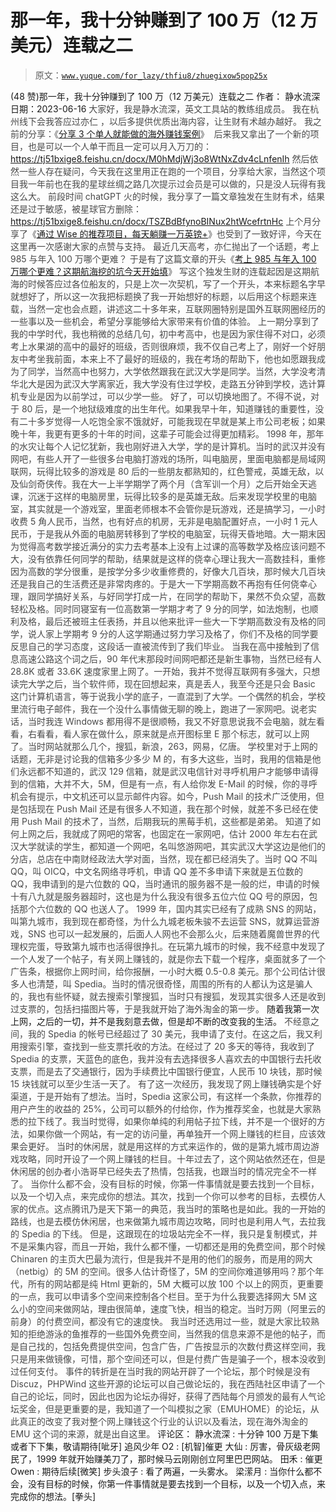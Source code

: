 # 那一年，我十分钟赚到了 100 万（12 万美元）连载之二

> 原文：[`www.yuque.com/for_lazy/thfiu8/zhuegixow5pop25x`](https://www.yuque.com/for_lazy/thfiu8/zhuegixow5pop25x)

<ne-h2 id="2d2785a0" data-lake-id="2d2785a0"><ne-heading-ext><ne-heading-anchor></ne-heading-anchor><ne-heading-fold></ne-heading-fold></ne-heading-ext><ne-heading-content><ne-text id="ud700424d">(48 赞)那一年，我十分钟赚到了 100 万（12 万美元）连载之二</ne-text></ne-heading-content></ne-h2> <ne-p id="u66bfbd5a" data-lake-id="u66bfbd5a"><ne-text id="u9fd144fc">作者： 静水流深</ne-text></ne-p> <ne-p id="uaaf18cb9" data-lake-id="uaaf18cb9"><ne-text id="ue395458c">日期：2023-06-16</ne-text></ne-p> <ne-p id="ue6c8e6ef" data-lake-id="ue6c8e6ef"><ne-text id="ud7a8e34c" style="color: rgb(73, 73, 73);">大家好，我是静水流深，英文工具站的教练组成员。</ne-text></ne-p> <ne-p id="u6b86dbb6" data-lake-id="u6b86dbb6"><ne-text id="u6f2f65e9" style="color: rgb(73, 73, 73);">我在杭州线下会我答应过亦仁 ，以后多提供优质出海内容，让生财有术越办越好。</ne-text></ne-p> <ne-p id="u6b7fdae5" data-lake-id="u6b7fdae5"><ne-text id="u461614f0" style="color: rgb(73, 73, 73);">我之前的分享：《</ne-text>[<ne-text id="u1eff3e96">分享 3 个单人就能做的海外赚钱案例</ne-text>](https://articles.zsxq.com/id_v48v1teovt51.html)<ne-text id="u36bceaa1" style="color: rgb(73, 73, 73);">》 </ne-text></ne-p> <ne-p id="uddcc3056" data-lake-id="uddcc3056"><ne-text id="u5d24155e" style="color: rgb(73, 73, 73);">后来我又拿出了一个新的项目，也是可以一个人单干而且一定可以月入万刀的：</ne-text></ne-p> <ne-p id="u35dd3476" data-lake-id="u35dd3476">[<ne-text id="u2b68d670">https://tj51bxige8.feishu.cn/docx/M0hMdjWj3o8WtNxZdv4cLnfenIh</ne-text>](https://tj51bxige8.feishu.cn/docx/M0hMdjWj3o8WtNxZdv4cLnfenIh)</ne-p> <ne-p id="u62e356d1" data-lake-id="u62e356d1"><ne-text id="u92929a56" style="color: rgb(73, 73, 73);">然后依然一些人存在疑问，今天我在这里用正在跑的一个项目，分享给大家，当然这个项目我一年前也在我的星球丝绸之路几次提示过会员是可以做的，只是没人玩得有我这么大。</ne-text></ne-p> <ne-p id="uc26c33c8" data-lake-id="uc26c33c8"><ne-text id="u568bd6d6" style="color: rgb(73, 73, 73);">前段时间 chatGPT 火的时候，我分享了一篇文章独发在生财有术，结果还是过于敏感，被星球官方删除：</ne-text></ne-p> <ne-p id="u447527d5" data-lake-id="u447527d5">[<ne-text id="u6c1c3833">https://tj51bxige8.feishu.cn/docx/TSZBdBfynoBINux2htWcefrtnHc</ne-text>](https://tj51bxige8.feishu.cn/docx/TSZBdBfynoBINux2htWcefrtnHc)</ne-p> <ne-p id="u96a3281c" data-lake-id="u96a3281c"><ne-text id="ue610e227" style="color: rgb(73, 73, 73);">上个月分享了《</ne-text>[<ne-text id="uce532cd8">通过 Wise 的推荐项目，每天躺赚一万英镑+</ne-text>](https://articles.zsxq.com/id_qnc6wdmglwlw.html)<ne-text id="u99dbb7db" style="color: rgb(73, 73, 73);">》也受到了一致好评，今天在这里再一次感谢大家的点赞与支持。</ne-text></ne-p> <ne-p id="u735983bf" data-lake-id="u735983bf"><ne-text id="uc935c48a" style="color: rgb(73, 73, 73);">最近几天高考，亦仁抛出了一个话题，考上 985 与年入 100 万哪个更难？</ne-text></ne-p> <ne-p id="ue0fcd4b9" data-lake-id="ue0fcd4b9"><ne-text id="u39e79fb6" style="color: rgb(73, 73, 73);">于是有了这篇文章的开头《</ne-text>[<ne-text id="ud53bbe87">考上 985 与年入 100 万哪个更难？这期航海挖的坑今天开始填</ne-text>](https://articles.zsxq.com/id_65wzma8vdxok.html)<ne-text id="uc1eacab9" style="color: rgb(73, 73, 73);">》</ne-text></ne-p> <ne-p id="u50f857d3" data-lake-id="u50f857d3"><ne-text id="u9481f922" style="color: rgb(73, 73, 73);">写这个独发生财的连载起因是这期航海的时候答应过各位船友的，只是上次一次契机，写了一个开头，本来标题名字早就想好了，所以这一次我把标题换了我一开始想好的标题，以后用这个标题来连载，当然一定也会点题，讲述这二十多年来，互联网圈特别是国外互联网圈经历的一些事以及一些机会，希望分享能够给大家带来有价值的体验。</ne-text></ne-p> <ne-p id="ua0144782" data-lake-id="ua0144782"><ne-text id="uc7d0290e" style="color: rgb(73, 73, 73);">上一期分享到了我的中学时代，我也稍微的总结几句，初中考高中，也是因为家住得不对口，必须考上水果湖的高中的最好的班级，否则很麻烦，我不仅自己考上了，刚好一个好朋友中考坐我前面，本来上不了最好的班级的，我在考场的帮助下，他也如愿跟我成为了同学，当然高中也努力，大学依然跟我在武汉大学是同学。当然，大学没考清华北大是因为武汉大学离家近，我大学没有住过学校，走路五分钟到学校，选计算机专业是因为以前学过，可以少学一些。</ne-text></ne-p> <ne-p id="u6969959e" data-lake-id="u6969959e"><ne-text id="u94a00b1c" style="color: rgb(73, 73, 73);">好了，可以切换地图了。不得不说，对于 80 后，是一个地狱级难度的出生年代。如果我早十年，知道赚钱的重要性，没有二十多岁觉得一人吃饱全家不饿就好，可能我现在早就是某上市公司老板；如果晚十年，我更有更多的十年的时间，这辈子可能会过得更加精彩。</ne-text></ne-p> <ne-p id="uabe37aae" data-lake-id="uabe37aae"><ne-text id="ud622abcf" style="color: rgb(73, 73, 73);">1998 年，那年的水灾让每个人记忆犹新，我也刚好进入大学，学的是计算机。当时的武汉并没有网吧，有些人开了一些很多台电脑打游戏的场所，叫电脑房，里面电脑都是局域网联网，玩得比较多的游戏是 80 后的一些朋友都熟知的，红色警戒，英雄无敌，以及仙剑奇侠传。我在大一上半学期学了两个月（含军训一个月）之后开始全天逃课，沉迷于这样的电脑房里，玩得比较多的是英雄无敌。后来发现学校里的电脑室，其实就是一个游戏室，里面老师根本不会管你是玩游戏，还是搞学习，一小时收费 5 角人民币，当然，也有好点的机房，无非是电脑配置好点，一小时 1 元人民币，于是我从外面的电脑房转移到了学校的电脑室，玩得天昏地暗。大一期末因为觉得高考数学接近满分的实力去考基本上没有上过课的高等数学及格应该问题不大，没有依靠任何同学的帮助，结果就是这样的侥幸心理让我大一高数挂科，重修因为高数的学分很重，是按学分多少收重修费的，好像大几百块，那时候大几百块还是我自己的生活费还是非常肉疼的。于是大一下学期高数不再抱有任何侥幸心理，跟同学搞好关系，与好同学打成一片，在同学的帮助下，果然不负众望，高数轻松及格。同时同寝室有一位高数第一学期才考了 9 分的同学，如法炮制，也顺利及格，最后还被班主任表扬，并且以他来批评一些大一下学期高数没有及格的同学，说人家上学期考 9 分的人这学期通过努力学习及格了，你们不及格的同学要反思自己的学习态度，这段话一直被流传到了我们毕业。</ne-text></ne-p> <ne-p id="u86a1a29b" data-lake-id="u86a1a29b"><ne-text id="u49ecbaf4" style="color: rgb(73, 73, 73);">当我在高中接触到了信息高速公路这个词之后，90 年代末那段时间网吧都还是新生事物，当然已经有人 28.8K 或者 33.6K 速度家里上网了。一开始，我并不觉得互联网有多强大，只想读完大学之后，当个软件师，现在回想起来，真是丢人，我至今还是只会 Basic 这门计算机语言，等于说我小学的底子，一直混到了大学。一个偶然的机会，学校里流行电子邮件，我在一个没什么事情做无聊的晚上，跑进了一家网吧。说老实话，当时我连 Windows 都用得不是很顺畅，我又不好意思说我不会电脑，就左看看，右看看，看人家在做什么，原来就是点开图标里 E 那个标志，就可以上网了。当时网站就那么几个，搜狐，新浪，263，网易，亿唐。</ne-text></ne-p> <ne-p id="u457a1dcf" data-lake-id="u457a1dcf"><ne-text id="u4784b39f" style="color: rgb(73, 73, 73);">学校里对于上网的话题，无非是讨论我的信箱多少多少 M 的，有多大这些，当时，我用的信箱是他们永远都不知道的，武汉 129 信箱，就是武汉电信针对寻呼机用户才能够申请得到的信箱，大并不大，5M，但是有一点，有人给你发 E-Mail 的时候，你的寻呼机会有提示，中文机还可以显示邮件内容。如今，Push Mail 的技术广泛使用，但是包括现在 Push Mail 还是有很多人不知道，我在那个时候，就差不多已经在使用 Push Mail 的技术了，当然，后期我玩的黑莓手机，这些都是弟弟。</ne-text></ne-p> <ne-p id="ub396ba79" data-lake-id="ub396ba79"><ne-text id="uf969ac26" style="color: rgb(73, 73, 73);">知道了如何上网之后，我就成了网吧的常客，也固定在一家网吧，估计 2000 年左右在武汉大学就读的学生，都知道一个网吧，名叫悠游网吧，其实武汉大学这边是他们的分店，总店在中南财经政法大学对面，当然，现在都已经消失了。当时 QQ 不叫 QQ，叫 OICQ，中文名网络寻呼机，申请 QQ 差不多申请下来就是五位数的 QQ，我申请到的是六位数的 QQ，当时通讯的服务器不是一般的烂，申请的时候十有八九就是服务器超时，这也是为什么我没有很多五位六位 QQ 号的原因，包括那个六位数的 QQ 也送人了。</ne-text></ne-p> <ne-p id="u89dc9939" data-lake-id="u89dc9939"><ne-text id="u6a24aa2f" style="color: rgb(73, 73, 73);">1999 年，国内其实已经有了成熟 SNS 的网站，叫第九城市，我到现在都奇怪，为什么九城老板朱骏不去运营 SNS，就算运营游戏，SNS 也可以一起发展的，后面人人网也不会那么火，后来随着魔兽世界的代理权完蛋，导致第九城市也活得很挣扎。在玩第九城市的时候，我不经意中发现了一个人发了一个帖子，有关网上赚钱的，就是你去下载一个程序，桌面就多了一个广告条，根据你上网时间，给你报酬，一小时大概 0.5-0.8 美元。那个公司估计很多人也清楚，叫 Spedia。当时的情况很奇怪，周围的所有的人都认为这是骗人的，我也有些怀疑，就去搜索引擎搜狐，当时只有搜狐，发现其实很多人还是收到过支票的，包括扫描图片等，于是我就开始了海外淘金的第一步。</ne-text></ne-p> <ne-p id="u88530487" data-lake-id="u88530487"><ne-text id="u5ca8b183" ne-bold="true">随着我第一次上网，之后的一切，并不是我刻意去做，但是却不断的改变我的生活。</ne-text></ne-p> <ne-p id="u552b451d" data-lake-id="u552b451d"><ne-text id="u91dfe5f0" style="color: rgb(73, 73, 73);">不经意之间，我的 Spedia 的帐号已经超过了 30 美元，我申请了支付。在这之后，我又利用搜索引擎，查找到一些支票托收的方法。在经过了 20 多天的等待，我收到了 Spedia 的支票，天蓝色的底色，我并没有去选择很多人喜欢去的中国银行去托收支票，而是去了交通银行，因为手续费比中国银行便宜，人民币 10 块钱，那时候 15 块钱就可以至少生活一天了。</ne-text></ne-p> <ne-p id="u9dcb14f3" data-lake-id="u9dcb14f3"><ne-text id="u06645ebe" style="color: rgb(73, 73, 73);">有了这一次经历，我发现了网上赚钱确实是个好渠道，于是开始有了想法。当时，Spedia 这家公司，有这样一个条款，你推荐的用户产生的收益的 25%，公司可以额外的付给你，作为推荐奖金，也就是大家熟悉的拉下线了。我当时觉得，如果你单纯的利用帖子拉下线，并不是一个很好的方法，如果你做一个网站，有一定的访问量，再单独开一个网上赚钱的栏目，应该效果会更好。</ne-text></ne-p> <ne-p id="ua891df4e" data-lake-id="ua891df4e"><ne-text id="ua897ff9a" style="color: rgb(73, 73, 73);">当时的休闲居，就是用这样的方式来运作的，做的是第九城市周边游戏攻略，同时开设了一个网上赚钱的栏目。十年过去了，这个网站依然还在，但是休闲居的创办者小浩哥早已经失去了热情，包括我，也跟当时的情况完全不一样了。</ne-text></ne-p> <ne-p id="u6d9989ac" data-lake-id="u6d9989ac"><ne-text id="u1cffb972" style="color: rgb(73, 73, 73);">当你什么都不会，没有目标的时候，你第一件事情就是要去找到一个目标，以及一个切入点，来完成你的想法。其次，找到一个你可以参考的目标，去模仿人家的优点。这点腾讯乃是天下第一的典范，我当时的策略也是如此。我的一开始的路线，也是去模仿休闲居，也来做第九城市周边攻略，同时也是利用人气，去拉我的 Spedia 的下线。</ne-text></ne-p> <ne-p id="u99120ace" data-lake-id="u99120ace"><ne-text id="u4bfd5d7a" style="color: rgb(73, 73, 73);">但是，这跟现在的垃圾站完全不一样，我只是复制模式，并不是采集内容，而且一开始，我什么都不懂，一切都还是用的免费空间，那个时候 Chinaren 的主页大巴最为流行，但是我并不是用的他们的服务，而是用的网大（netbig）的 5M 的空间。很多人估计奇怪了，5M 的空间你难道够用吗？那个年代，所有的网站都是纯 Html 更新的，5M 大概可以放 100 个以上的网页，更重要的一点，我可以申请多个空间来控制各个栏目。至于为什么我要选择网大 5M 这么小的空间来做网站，理由很简单，速度飞快，相当的稳定。当时万网（阿里云的前身）的付费空间，都没有它的速度快。</ne-text></ne-p> <ne-p id="u07190519" data-lake-id="u07190519"><ne-text id="uc7658155" style="color: rgb(73, 73, 73);">我当时还选用过一些，就是大家比较熟知的拒绝游泳的鱼推荐的一些国外免费空间，当然我的信息来源不是他的帖子，而是自己找的，包括免费提供空间，包含广告，广告按显示的次数付费这样空间，我只是用来做镜像，可惜，那个空间还可以，但是付费广告是骗子一个，根本没收到过任何支付。</ne-text></ne-p> <ne-p id="u5f3e8282" data-lake-id="u5f3e8282"><ne-text id="u682fbe97" style="color: rgb(73, 73, 73);">事件的转折是在当时我的网站开辟了一个论坛，那个时候是没有 Discuz，PHPWind 这些开源的论坛可以自己做论坛的，我在西陆社区申请了一个自己的论坛，同时，因此也因为论坛办得好，获得了西陆每个月颁发的最有人气论坛奖金，但是更重要的是，我知道了一个叫模拟之家（EMUHOME）的论坛，从此真正的改变了我对整个网上赚钱这个行业的认识以及看法，现在海外淘金的 EMU 这个词的来源，就是出自这里。</ne-text></ne-p> <ne-hole id="u44eb901b" data-lake-id="u44eb901b"><ne-card data-card-name="hr" data-card-type="block" id="WSAoM" data-event-boundary="card"><ne-p id="u80a9f289" data-lake-id="u80a9f289"><ne-text id="u94cf9a9d">评论区：</ne-text></ne-p> <ne-p id="u2e8e9beb" data-lake-id="u2e8e9beb"><ne-text id="u03c24831">静水流深 : 十分钟 100 万是下集或者下下集，敬请期待[呲牙]</ne-text> <ne-text id="ue50fb3a8">追风少年 O2 : [机智]催更</ne-text> <ne-text id="u4f7b0ad9">大仙 : 厉害，骨灰级老网民了，1999 年就开始赚美刀了，那时候马云刚刚创立阿里巴巴网站。</ne-text> <ne-text id="u0a6624ee">田禾 : 催更</ne-text> <ne-text id="ua148980f">Owen : 期待后续[微笑]</ne-text> <ne-text id="u75bf8211">步头浪子 : 看了两遍，一头雾水。</ne-text> <ne-text id="uf6b23d6d">梁潆月 : 当你什么都不会，没有目标的时候，你第一件事情就是要去找到一个目标，以及一个切入点，来完成你的想法。[拳头]</ne-text></ne-p></ne-card></ne-hole>